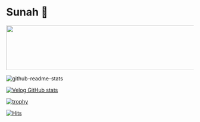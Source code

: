 # Sunah 👋

<!--
<img src="https://github-readme-stats.vercel.app/api?username=hellojoyworldz&show_icons=true&theme=radical" alt="" />
<img src="https://github-readme-activity-graph.vercel.app/graph?username=hellojoyworldz&theme=react-dark&bg_color=20232a&hide_border=true&line=58A6FF&color=58A6FF" />
<a href="https://github.com/devxb/gitanimals">
<img
  src="https://render.gitanimals.org/farms/hellojoyworldz"
  width="100%"
/>
</a>
[![Velog's GitHub stats](https://velog-readme-stats.vercel.app/api/list?name=hellojoyworldz)](https://velog.io/@hellojoyworldz)
-->

<a href="https://github.com/devxb/gitanimals" >
  <img
    src="https://render.gitanimals.org/lines/hellojoyworldz"
    width="600"
    height="120"
  />
</a>


![github-readme-stats](https://github-readme-stats.vercel.app/api/top-langs/?username=hellojoyworldz&layout=compact)

[![Velog GitHub stats](https://velog-github-badge.vercel.app/badge/hellojoyworldz?theme=light&posts=3)](https://velog.io/@hellojoyworldz)

[![trophy](https://github-profile-trophy.vercel.app/?username=hellojoyworldz&rank=-C,-B,-UNKNOWN)](https://github.com/hellojoyworldz)

[![Hits](https://hits.seeyoufarm.com/api/count/incr/badge.svg?url=https%3A%2F%2Fgithub.com%2Fhellojoyworldz%2Fhit-counter&count_bg=%23E145FE&title_bg=%23B1B1B1&icon=baidu.svg&icon_color=%23E7E7E7&title=hits&edge_flat=false)](https://hits.seeyoufarm.com)
